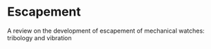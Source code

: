 # Escapement
A review on the development of escapement of mechanical watches: tribology and vibration


